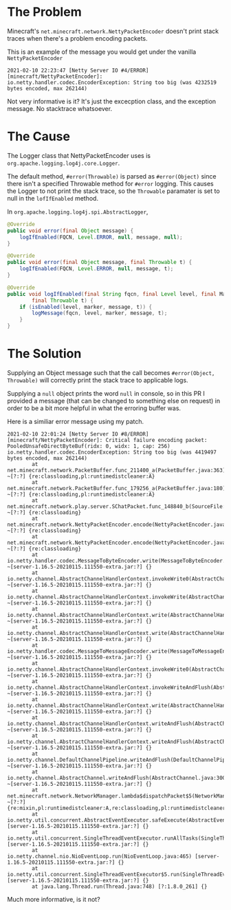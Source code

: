 # The Problem

Minecraft's `net.minecraft.network.NettyPacketEncoder` doesn't print stack traces when there's a problem encoding packets.

This is an example of the message you would get under the vanilla `NettyPacketEncoder`

```
2021-02-10 22:23:47 [Netty Server IO #4/ERROR] [minecraft/NettyPacketEncoder]: io.netty.handler.codec.EncoderException: String too big (was 4232519 bytes encoded, max 262144)
```

Not very informative is it? It's just the excecption class, and the exception message. No stacktrace whatsoever.

# The Cause


The Logger class that NettyPacketEncoder uses is `org.apache.logging.log4j.core.Logger`.

The default method, `#error(Throwable)` is parsed as `#error(Object)` since there isn't a specified Throwable method for `#error` logging. This causes the Logger to not print the stack trace, so the `Throwable` paramater is set to null in the `lofIfEnabled` method.

In `org.apache.logging.log4j.spi.AbstractLogger`,

```java
@Override
public void error(final Object message) {
    logIfEnabled(FQCN, Level.ERROR, null, message, null);
}

@Override
public void error(final Object message, final Throwable t) {
    logIfEnabled(FQCN, Level.ERROR, null, message, t);
}

@Override
public void logIfEnabled(final String fqcn, final Level level, final Marker marker, final Object message,
        final Throwable t) {
    if (isEnabled(level, marker, message, t)) {
        logMessage(fqcn, level, marker, message, t);
    }
}
```

# The Solution

Supplying an Object message such that the call becomes `#error(Object, Throwable)` will correctly print the stack trace to applicable logs.

Supplying a `null` object prints the word `null` in console, so in this PR I provided a message (that can be changed to something else on request) in order to be a bit more helpful in what the erroring buffer was.

Here is a similiar error message using my patch.


```
2021-02-10 22:01:24 [Netty Server IO #8/ERROR] [minecraft/NettyPacketEncoder]: Critical failure encoding packet: PooledUnsafeDirectByteBuf(ridx: 0, widx: 1, cap: 256)
io.netty.handler.codec.EncoderException: String too big (was 4419497 bytes encoded, max 262144)
        at net.minecraft.network.PacketBuffer.func_211400_a(PacketBuffer.java:363) ~[?:?] {re:classloading,pl:runtimedistcleaner:A}
        at net.minecraft.network.PacketBuffer.func_179256_a(PacketBuffer.java:180) ~[?:?] {re:classloading,pl:runtimedistcleaner:A}
        at net.minecraft.network.play.server.SChatPacket.func_148840_b(SourceFile:34) ~[?:?] {re:classloading}
        at net.minecraft.network.NettyPacketEncoder.encode(NettyPacketEncoder.java:38) ~[?:?] {re:classloading}
        at net.minecraft.network.NettyPacketEncoder.encode(NettyPacketEncoder.java:12) ~[?:?] {re:classloading}
        at io.netty.handler.codec.MessageToByteEncoder.write(MessageToByteEncoder.java:107) ~[server-1.16.5-20210115.111550-extra.jar:?] {}
        at io.netty.channel.AbstractChannelHandlerContext.invokeWrite0(AbstractChannelHandlerContext.java:738) ~[server-1.16.5-20210115.111550-extra.jar:?] {}
        at io.netty.channel.AbstractChannelHandlerContext.invokeWrite(AbstractChannelHandlerContext.java:730) ~[server-1.16.5-20210115.111550-extra.jar:?] {}
        at io.netty.channel.AbstractChannelHandlerContext.write(AbstractChannelHandlerContext.java:816) ~[server-1.16.5-20210115.111550-extra.jar:?] {}
        at io.netty.channel.AbstractChannelHandlerContext.write(AbstractChannelHandlerContext.java:723) ~[server-1.16.5-20210115.111550-extra.jar:?] {}
        at io.netty.handler.codec.MessageToMessageEncoder.write(MessageToMessageEncoder.java:111) ~[server-1.16.5-20210115.111550-extra.jar:?] {}
        at io.netty.channel.AbstractChannelHandlerContext.invokeWrite0(AbstractChannelHandlerContext.java:738) ~[server-1.16.5-20210115.111550-extra.jar:?] {}
        at io.netty.channel.AbstractChannelHandlerContext.invokeWriteAndFlush(AbstractChannelHandlerContext.java:801) ~[server-1.16.5-20210115.111550-extra.jar:?] {}
        at io.netty.channel.AbstractChannelHandlerContext.write(AbstractChannelHandlerContext.java:814) ~[server-1.16.5-20210115.111550-extra.jar:?] {}
        at io.netty.channel.AbstractChannelHandlerContext.writeAndFlush(AbstractChannelHandlerContext.java:794) ~[server-1.16.5-20210115.111550-extra.jar:?] {}
        at io.netty.channel.AbstractChannelHandlerContext.writeAndFlush(AbstractChannelHandlerContext.java:831) ~[server-1.16.5-20210115.111550-extra.jar:?] {}
        at io.netty.channel.DefaultChannelPipeline.writeAndFlush(DefaultChannelPipeline.java:1071) ~[server-1.16.5-20210115.111550-extra.jar:?] {}
        at io.netty.channel.AbstractChannel.writeAndFlush(AbstractChannel.java:300) ~[server-1.16.5-20210115.111550-extra.jar:?] {}
        at net.minecraft.network.NetworkManager.lambda$dispatchPacket$5(NetworkManager.java:196) ~[?:?] {re:mixin,pl:runtimedistcleaner:A,re:classloading,pl:runtimedistcleaner:A}
        at io.netty.util.concurrent.AbstractEventExecutor.safeExecute(AbstractEventExecutor.java:163) [server-1.16.5-20210115.111550-extra.jar:?] {}
        at io.netty.util.concurrent.SingleThreadEventExecutor.runAllTasks(SingleThreadEventExecutor.java:404) [server-1.16.5-20210115.111550-extra.jar:?] {}
        at io.netty.channel.nio.NioEventLoop.run(NioEventLoop.java:465) [server-1.16.5-20210115.111550-extra.jar:?] {}
        at io.netty.util.concurrent.SingleThreadEventExecutor$5.run(SingleThreadEventExecutor.java:884) [server-1.16.5-20210115.111550-extra.jar:?] {}
        at java.lang.Thread.run(Thread.java:748) [?:1.8.0_261] {}
```

Much more informative, is it not?
